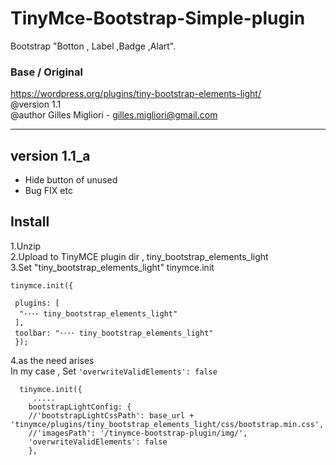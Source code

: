 # TinyMce-Bootstrap-Simple-plugin
Bootstrap "Botton , Label ,Badge ,Alart".

### Base / Original
https://wordpress.org/plugins/tiny-bootstrap-elements-light/  
@version 1.1  
@author Gilles Migliori - gilles.migliori@gmail.com  


* ***********************************************************
## version 1.1_a
* Hide button of unused
* Bug FIX  etc 

## Install

1.Unzip  
2.Upload to TinyMCE plugin dir ,  tiny_bootstrap_elements_light   
3.Set  "tiny_bootstrap_elements_light"  tinymce.init  

    tinymce.init({

     plugins: [
      "････ tiny_bootstrap_elements_light" 
     ],
     toolbar: "････ tiny_bootstrap_elements_light" 
     });

4.as the need arises   
  In my case , Set ``` 'overwriteValidElements': false ```   
  
      tinymce.init({
         .....
        bootstrapLightConfig: {
        //'bootstrapLightCssPath': base_url + 'tinymce/plugins/tiny_bootstrap_elements_light/css/bootstrap.min.css',
        //'imagesPath': '/tinymce-bootstrap-plugin/img/',
        'overwriteValidElements': false
        },  
       


